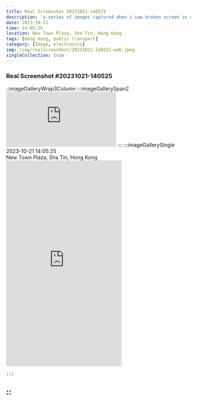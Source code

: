 ```yaml
---
title: Real Screenshot 20231021-140525
description: 'a series of images captured when i saw broken screen in city'
date: 2023-10-21
time: 14:05:25
location: New Town Plaza, Sha Tin, Hong Kong
tags: [Hong Kong, public transport]
category: [Image, electronics]
img: /img/realScreenShot/20231021-140525-web.jpeg
singleCollection: true
---
```


### Real Screenshot #20231021-140525

::imageGalleryWrap3Column
    :::imageGallerySpan2
      <iframe style="aspect-ratio: 16/9;" class="w-full " src="https://www.youtube.com/embed/gU949XHa2v4?si=13Uczr17mns5eR0J&amp;controls=0" title="YouTube video player" frameborder="0" allow="accelerometer; autoplay; clipboard-write; encrypted-media; gyroscope; picture-in-picture; web-share" allowfullscreen></iframe>
    :::
    :::imageGallerySingle
    2023-10-21 14:05:25  
    New Town Plaza, Sha Tin, Hong Kong
    <iframe class="w-full" width="315" height="560" src="https://www.youtube.com/embed/madpyPUN_zk?si=13Uczr17mns5eR0J&amp;controls=0" title="YouTube video player" frameborder="0" allow="accelerometer; autoplay; clipboard-write; encrypted-media; gyroscope; picture-in-picture; web-share" allowfullscreen></iframe>
    
    :::
::
---
